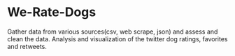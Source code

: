 # We-Rate-Dogs
Gather data from various sources(csv, web scrape, json) and assess and clean the data. Analysis and visualization of the twitter dog ratings, favorites and retweets.
